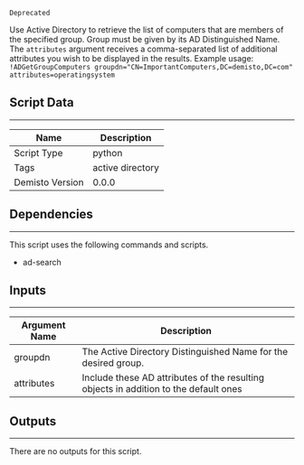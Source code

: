 `Deprecated`

Use Active Directory to retrieve the list of computers that are members of the specified group. Group must be given by its AD Distinguished Name. The `attributes` argument receives a comma-separated list of additional attributes you wish to be displayed in the results.
Example usage: `!ADGetGroupComputers groupdn="CN=ImportantComputers,DC=demisto,DC=com" attributes=operatingsystem` 

## Script Data
---

| **Name** | **Description** |
| --- | --- |
| Script Type | python |
| Tags | active directory |
| Demisto Version | 0.0.0 |

## Dependencies
---
This script uses the following commands and scripts.
* ad-search

## Inputs
---

| **Argument Name** | **Description** |
| --- | --- |
| groupdn | The Active Directory Distinguished Name for the desired group. |
| attributes | Include these AD attributes of the resulting objects in addition to the default ones |

## Outputs
---
There are no outputs for this script.
